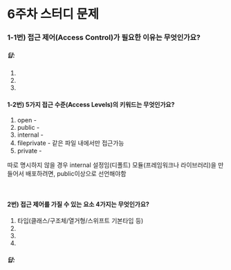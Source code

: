# 6주차 스터디 문제

### 1-1번) 접근 제어(Access Control)가 필요한 이유는 무엇인가요?

##### 답: 
 1. 
 2. 
 3. 

#### 1-2번) 5가지 접근 수준(Access Levels)의 키워드는 무엇인가요?
1) open        - 
2) public      - 
3) internal    - 
4) fileprivate - 같은 파일 내에서만 접근가능
5) private     -

따로 명시하지 않을 경우 internal 설정임(디폴트)
모듈(프레임워크나 라이브러리)을 만들어서 배포하려면, public이상으로 선언해야함

&nbsp;

#### 2번) 접근 제어를 가질 수 있는 요소 4가지는 무엇인가요?
1) 타입(클래스/구조체/열거형/스위프트 기본타입 등)
2) 
3) 
4) 

##### 답: 



